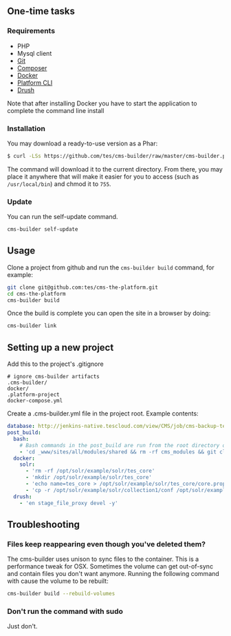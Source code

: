 
## One-time tasks
### Requirements

* PHP
* Mysql client
* [Git](https://git-scm.com/book/en/v2/Getting-Started-Installing-Git)
* [Composer](https://getcomposer.org/)
* [Docker](https://www.docker.com/)
* [Platform CLI](https://docs.platform.sh/overview/cli.html)
* [Drush](http://docs.drush.org/en/master/install/)

Note that after installing Docker you have to start the application to complete the command line install

### Installation
You may download a ready-to-use version as a Phar:

```sh
$ curl -LSs https://github.com/tes/cms-builder/raw/master/cms-builder.phar -o cms-builder
```

The command will download it to the current directory. From there, you may place it anywhere that will make it easier
for you to access (such as `/usr/local/bin`) and chmod it to `755`.

### Update
You can run the self-update command.
```sh
cms-builder self-update
```

## Usage
Clone a project from github and run the `cms-builder build` command, for example:
```bash
git clone git@github.com:tes/cms-the-platform.git
cd cms-the-platform
cms-builder build
```

Once the build is complete you can open the site in a browser by doing:
```bash
cms-builder link
```

## Setting up a new project
Add this to the project's .gitignore
```
# ignore cms-builder artifacts
.cms-builder/
docker/
.platform-project
docker-compose.yml
```

Create a .cms-builder.yml file in the project root. Example contents:
```yaml
database: http://jenkins-native.tescloud.com/view/CMS/job/cms-backup-tes-live/ws/database.sql.gz
post_build:
  bash:
    # Bash commands in the post_build are run from the root directory of the project
    - 'cd _www/sites/all/modules/shared && rm -rf cms_modules && git clone git@github.com:tes/cms-modules.git cms_modules'
  docker:
    solr:
      - 'rm -rf /opt/solr/example/solr/tes_core'
      - 'mkdir /opt/solr/example/solr/tes_core'
      - 'echo name=tes_core > /opt/solr/example/solr/tes_core/core.properties'
      - 'cp -r /opt/solr/example/solr/collection1/conf /opt/solr/example/solr/tes_core'
  drush:
    - 'en stage_file_proxy devel -y'
```

## Troubleshooting
### Files keep reappearing even though you've deleted them?
The cms-builder uses unison to sync files to the container. This is a performance tweak for OSX. Sometimes the volume
can get out-of-sync and contain files you don't want anymore. Running the following command with cause the volume to be
rebuilt:
```bash
cms-builder build --rebuild-volumes
```
### Don't run the command with sudo
Just don't.